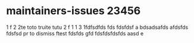 # maintainers-issues 23456
1
f
2
2te
toto truite tutu
2
f
1
1
3
1fdfsdfds
fds
fdsfdsf
a
bdsadsafds
afdsfds
fdsfsd
pr to dismiss
ftest
fdsfds
gfd
fdsfdsfdsfds
aasd
e
